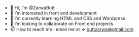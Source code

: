 - 👋 Hi, I’m @ZarwaButt
- 👀 I’m interested in front end development 
- 🌱 I’m currently learning HTML and CSS and Wordpress
- 💞️ I’m looking to collaborate on Front end projects
- 📫 How to reach me : email me at => buttzarwa@gmail.com

<!---
ZarwaButt/ZarwaButt is a ✨ special ✨ repository because its `README.md` (this file) appears on your GitHub profile.
You can click the Preview link to take a look at your changes.
--->
